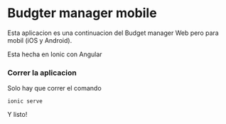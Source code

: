 # Budgter manager mobile

Esta aplicacion es una continuacion del Budget manager Web pero para mobil (iOS y Android).

Esta hecha en Ionic con Angular

### Correr la aplicacion

Solo hay que correr el comando
```
ionic serve
```

Y listo!